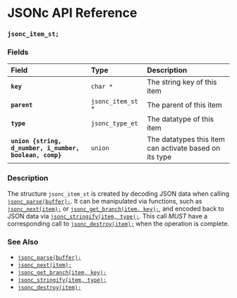 # JSONc API Reference

### `jsonc_item_st;`

### Fields

| Field | Type | Description |
| :--- | :--- | :--- |
|**`key`**|`char *`| The string key of this item |
|**`parent`**|`jsonc_item_st *`| The parent of this item |
|**`type`**|`jsonc_type_et`| The datatype of this item |
|**`union {string, d_number, i_number, boolean, comp}`**|`union`| The datatypes this item can activate based on its type |

### Description

The structure `jsonc_item_st` is created by decoding JSON data when calling [`jsonc_parse(buffer);`](jsonc_parse.md). It can be manipulated via functions, such as [`jsonc_next(item);`](jsonc_next.md) or [`jsonc_get_branch(item, key);`](jsonc_get_branch.md), and encoded back to JSON data via [`jsonc_stringify(item, type);`](jsonc_stringify.md). This call *MUST* have a corresponding call to [`jsonc_destroy(item);`](jsonc_destroy.md) when the operation is complete.

### See Also

* [`jsonc_parse(buffer);`](jsonc_parse.md)
* [`jsonc_next(item);`](jsonc_next.md)
* [`jsonc_get_branch(item, key);`](jsonc_get_branch.md)
* [`jsonc_stringify(item, type);`](jsonc_stringify.md)
* [`jsonc_destroy(item);`](jsonc_destroy.md)
